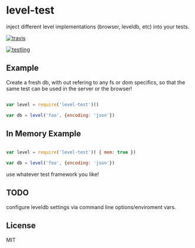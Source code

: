 # level-test

inject different level implementations (browser, leveldb, etc) into your tests.

[![travis](https://travis-ci.org/dominictarr/level-test.png?branch=master)
](https://travis-ci.org/dominictarr/level-test)

[![testling](https://ci.testling.com/dominictarr/level-test.png)
](https://ci.testling.com/dominictarr/level-test)


## Example

Create a fresh db, with out refering to any fs or dom specifics,
so that the same test can be used in the server or the browser!
``` js

var level = require('level-test')()

var db = level('foo', {encoding: 'json'}) 
```

## In Memory Example

``` js

var level = require('level-test')( { mem: true })

var db = level('foo', {encoding: 'json'}) 
```

use whatever test framework you like!

## TODO

configure leveldb settings via command line options/enviroment vars.


## License

MIT
